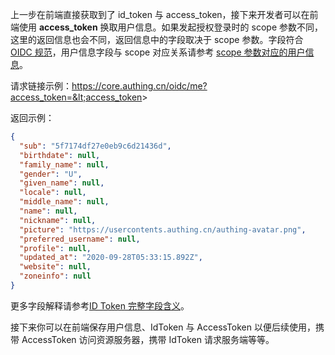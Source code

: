 <IntegrationDetailCard title="完成认证">

上一步在前端直接获取到了 id_token 与 access_token，接下来开发者可以在前端使用 **access_token** 换取用户信息。如果发起授权登录时的 scope 参数不同，这里的返回信息也会不同，返回信息中的字段取决于 scope 参数。字段符合 [OIDC 规范](https://openid.net/specs/openid-connect-core-1_0.html#AuthorizationExamples)，用户信息字段与 scope 对应关系请参考 [scope 参数对应的用户信息](/concepts/oidc-common-questions.md#scope-参数对应的用户信息)。

<ApiMethodSpec method="get" host="https://core.authing.cn" path="/oidc/me" summary="使用 access_token 换取用户信息">
<template slot="queryParams">
<ApiMethodParam name="access_token" type="string" required description="access_token" />
</template>
<template slot="response">
<ApiMethodResponse>

```json
{
  "sub": "5f7174df27e0eb9c6d21436d",
  "birthdate": null,
  "family_name": null,
  "gender": "U",
  "given_name": null,
  "locale": null,
  "middle_name": null,
  "name": null,
  "nickname": null,
  "picture": "https://usercontents.authing.cn/authing-avatar.png",
  "preferred_username": null,
  "profile": null,
  "updated_at": "2020-09-28T05:33:15.892Z",
  "website": null,
  "zoneinfo": null
}
```

</ApiMethodResponse>
</template>
</ApiMethodSpec>

请求链接示例：https://core.authing.cn/oidc/me?access_token=&lt;access_token&gt;

返回示例：

```json
{
  "sub": "5f7174df27e0eb9c6d21436d",
  "birthdate": null,
  "family_name": null,
  "gender": "U",
  "given_name": null,
  "locale": null,
  "middle_name": null,
  "name": null,
  "nickname": null,
  "picture": "https://usercontents.authing.cn/authing-avatar.png",
  "preferred_username": null,
  "profile": null,
  "updated_at": "2020-09-28T05:33:15.892Z",
  "website": null,
  "zoneinfo": null
}
```

更多字段解释请参考[ID Token 完整字段含义](/concepts/id-token.md#id-token-完整字段含义)。

接下来你可以在前端保存用户信息、IdToken 与 AccessToken 以便后续使用，携带 AccessToken 访问资源服务器，携带 IdToken 请求服务端等等。

</IntegrationDetailCard>
